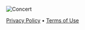  




![Concert](https://www.relevantlinks.net/img.php/image_id/11236.jpg)

[Privacy Policy](/privacy.php) •
[Terms of Use](/tos.php)